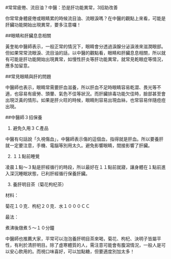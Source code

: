 #常常疲倦、流目油？中醫：恐是肝功能異常，3招助改善

你常常身體疲倦或眼睛累的時候流目油、流眼淚嗎？在中醫的觀點上來看，可能是肝臟功能開始出現異常，要多注意囉！

##眼睛和肝臟息息相關

黃奎祐中醫師表示，一般正常的情況下，眼睛會分透過淚腺分泌淚液來滋潤眼部。但如果常常流眼淚、流目油的話，以中醫的觀點看，眼睛和肝臟息息相關，所以就有可能是肝功能開始出現異常，如慢性肝炎等肝功能異常，就常見乾眼症等情況，應多加留意。

##常見眼睛與肝的問題

中醫師也表示，眼睛常需要肝血滋養，所以肝血不足時眼睛容易乾澀、畏光等不適，也容易有疲勞、頭暈、氣色不佳等狀況。而肝臟排毒功能欠佳時，臉部甚至會出現泛黃的情形。如果是肝火旺的時候，眼睛則容易出現血絲，也常容易伴隨痘痘出現。

##中醫師３招保養

1. 避免久用３Ｃ產品

中醫有句話說「久視傷血」，中醫師表示傷的這個血，指得就是肝血。所以要養肝就一定要注意，手機、電腦等別用太久。避免影響眼睛，間接影響了肝臟。

2. １１點前睡覺

凌晨１點～３點是肝經循行的時段，所以最好在１１點前就寢，讓身體在１點前進入深沉睡眠狀態，已利肝經循行保養肝臟。

3. 養肝明目茶（菊花枸杞茶）

材料：

菊花１０克．枸杞２０克．水１０００ＣＣ

最法：

煮沸後燉煮５～１０分鐘

中醫師也推薦大家，平常可以泡泡養肝明目茶來喝，菊花、枸杞、決明子皆屬平性，有利於清肝明目。除了虛寒體質的人，需注意可能會有腹瀉情況，一般人是可以安心飲用的。而視口味喜好，可以加點糖，但要適度別加太多！
